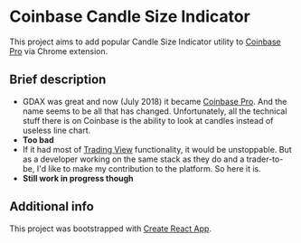 # Coinbase Candle Size Indicator

This project aims to add popular Candle Size Indicator utility to [Coinbase Pro](https://pro.coinbase.com/) via Chrome extension.

## Brief description

* GDAX was great and now (July 2018) it became [Coinbase Pro](https://pro.coinbase.com/). And the name seems to be all that has changed. Unfortunately, all the technical stuff there is on Coinbase is the ability to look at candles instead of useless line chart.
* **Too bad**
* If it had most of [Trading View](https://tradingview.com) functionality, it would be unstoppable. But as a developer working on the same stack as they do and a trader-to-be, I'd like to make my contribution to the platform. So here it is.
* **Still work in progress though**

## Additional info

This project was bootstrapped with [Create React App](https://github.com/facebookincubator/create-react-app).
